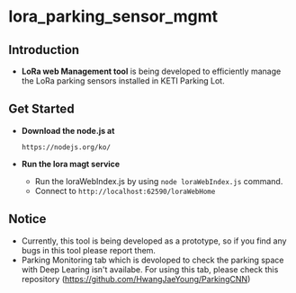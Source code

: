 # lora_parking_sensor_mgmt

## **Introduction**
- **LoRa web Management tool** is being developed to efficiently manage the LoRa parking sensors installed in KETI Parking Lot.


## **Get Started**
- **Download the node.js at**

  `https://nodejs.org/ko/`

- **Run the lora magt service**

  * Run the loraWebIndex.js by using `node loraWebIndex.js` command.
  * Connect to `http://localhost:62590/loraWebHome`

## **Notice**
- Currently, this tool is being developed as a prototype, so if you find any bugs in this tool please report them.
- Parking Monitoring tab which is devoloped to check the parking space with Deep Learing isn't availabe. For using this tab, please check this repository (https://github.com/HwangJaeYoung/ParkingCNN)
